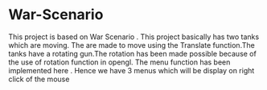 # War-Scenario
This project is based on War Scenario . This project basically has two tanks which are moving. The are made to move using the Translate function.The tanks have a rotating gun.The rotation has been made possible because of the use of rotation function in opengl.
The menu function has been implemented here . Hence we have 3 menus which will be display on right click of the mouse
